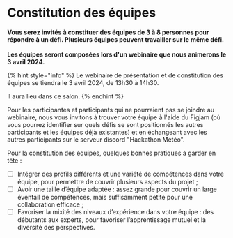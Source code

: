 # Constitution des équipes

**Vous serez invités à constituer des équipes de 3 à 8 personnes pour répondre à un défi. Plusieurs équipes peuvent travailler sur le même défi.**\
\
**Les équipes seront composées lors d'un webinaire que nous animerons le 3 avril 2024.**

{% hint style="info" %}
Le webinaire de présentation et de constitution des équipes se tiendra le 3 avril 2024, de 13h30 à 14h30.

Il aura lieu dans ce salon.
{% endhint %}

Pour les participantes et participants qui ne pourraient pas se joindre au webinaire, nous vous invitons à trouver votre équipe à l'aide du Figjam (où vous pourrez identifier sur quels défis se sont positionnés les autres participants et les équipes déjà existantes) et en échangeant avec les autres participants sur le serveur discord "Hackathon Météo".

Pour la constitution des équipes, quelques bonnes pratiques à garder en tête :

* [ ] Intégrer des profils différents et une variété de compétences dans votre équipe, pour permettre de couvrir plusieurs aspects du projet ;
* [ ] Avoir une taille d’équipe adaptée : assez grande pour couvrir un large éventail de compétences, mais suffisamment petite pour une collaboration efficace ;
* [ ] Favoriser la mixité des niveaux d’expérience dans votre équipe : des débutants aux experts, pour favoriser l’apprentissage mutuel et la diversité des perspectives.
